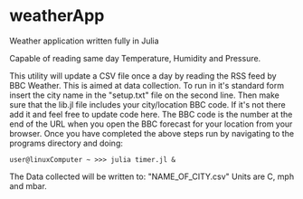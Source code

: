 # weatherApp
Weather application written fully in Julia

Capable of reading same day Temperature, Humidity and Pressure.

This utility will update a CSV file once a day by reading the RSS feed by BBC Weather. This is aimed at data collection.
To run in it's standard form insert the city name in the "setup.txt" file on the second line. 
Then make sure that the lib.jl file includes your city/location BBC code. If it's not there add it and feel free to update code here. The BBC code is the number at the end of the URL when you open the BBC forecast for your location from your browser.
Once you have completed the above steps run by navigating to the programs directory and doing:
```shell
user@linuxComputer ~ >>> julia timer.jl &
```
The Data collected will be written to: "NAME_OF_CITY.csv"
Units are C, mph and mbar.
